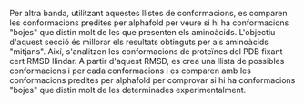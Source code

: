 Per altra  banda, utilitzant aquestes llistes de conformacions, es comparen les conformacions predites per alphafold per veure si hi ha conformacions "bojes" que distin molt de les que presenten els aminoàcids.
L'objectiu d'aquest secció és millorar els resultats obtinguts per als aminoàcids "mitjans". Així, s'analitzen les conformacions de proteïnes del PDB fixant cert RMSD llindar. A partir d'aquest RMSD, es crea una llista de possibles conformacions i per cada conformacions i es comparen amb les conformacions predites per alphafold per comprovar si hi ha conformacions "bojes" que distin molt de les determinades experimentalment.